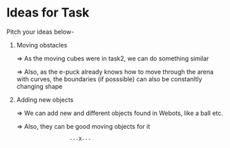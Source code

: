 # Ideas for Task
Pitch your ideas below-

1. Moving obstacles

    => As the moving cubes were in task2, we can do something similar

    => Also, as the e-puck already knows how to move through the arena with curves, the boundaries (if posssible) can also be constanltly changing shape

2. Adding new objects

    => We can add new and different objects found in Webots, like a ball etc.

    => Also, they can be good moving objects for it

                        ---X---